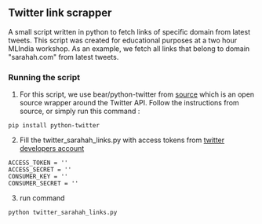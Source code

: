 ## Twitter link scrapper

A small script written in python to fetch links of specific domain from latest tweets. This script was created for educational purposes at a two hour MLIndia workshop. As an example, we fetch all links that belong to domain "sarahah.com" from latest tweets. 

### Running the script

1. For this script, we use bear/python-twitter from [source](https://github.com/bear/python-twitter) which is an open source wrapper around the Twitter API. Follow the instructions from source, or simply run this command :
```
pip install python-twitter
```

2. Fill the twitter_sarahah_links.py with access tokens from [twitter developers account](https://developer.twitter.com/)
```
ACCESS_TOKEN = ''
ACCESS_SECRET = ''
CONSUMER_KEY = ''
CONSUMER_SECRET = ''
```

3. run command
```
python twitter_sarahah_links.py
```